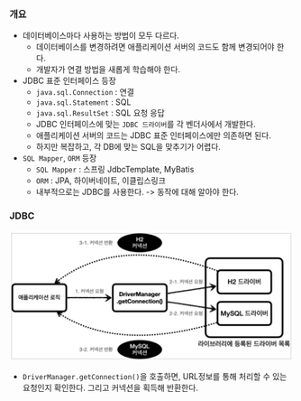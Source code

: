 ### 개요
- 데이터베이스마다 사용하는 방법이 모두 다르다.
  - 데이터베이스를 변경하려면 애플리케이션 서버의 코드도 함께 변경되어야 한다.
  - 개발자가 연결 방법을 새롭게 학습해야 한다.
- JDBC 표준 인터페이스 등장
  - `java.sql.Connection` : 연결
  - `java.sql.Statement` : SQL
  - `java.sql.ResultSet` : SQL 요청 응답
  - JDBC 인터페이스에 맞는 `JDBC 드라이버`를 각 벤더사에서 개발한다.
  - 애플리케이션 서버의 코드는 JDBC 표준 인터페이스에만 의존하면 된다.
  - 하지만 복잡하고, 각 DB에 맞는 SQL을 맞추기가 어렵다.
- `SQL Mapper`, `ORM` 등장
  - `SQL Mapper` : 스프링 JdbcTemplate, MyBatis
  - `ORM` : JPA, 하이버네이트, 이클립스링크
  - 내부적으로는 JDBC를 사용한다. -> 동작에 대해 알아야 한다.

### JDBC
![DriverManager 커넥션 요청 흐름](./images/image001.png)
- `DriverManager.getConnection()`을 호출하면, URL정보를 통해 처리할 수 있는 요청인지 확인한다. 그리고 커넥션을 획득해 반환한다.
